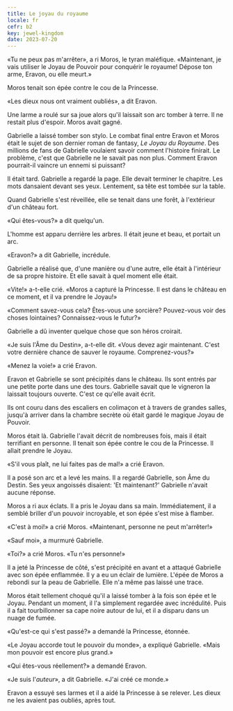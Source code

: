 ```yaml
---
title: Le joyau du royaume
locale: fr
cefr: b2
key: jewel-kingdom
date: 2023-07-20
---
```


«Tu ne peux pas m'arrêter», a ri Moros, le tyran maléfique. «Maintenant, je vais utiliser le Joyau de Pouvoir pour conquérir le royaume! Dépose ton arme, Eravon, ou elle meurt.»

Moros tenait son épée contre le cou de la Princesse.

«Les dieux nous ont vraiment oubliés», a dit Eravon.

Une larme a roulé sur sa joue alors qu'il laissait son arc tomber à terre. Il ne restait plus d'espoir. Moros avait gagné.

Gabrielle a laissé tomber son stylo. Le combat final entre Eravon et Moros était le sujet de son dernier roman de fantasy, *Le Joyau du Royaume*. Des millions de fans de Gabrielle voulaient savoir comment l'histoire finirait. Le problème, c'est que Gabrielle ne le savait pas non plus. Comment Eravon pourrait-il vaincre un ennemi si puissant?

Il était tard. Gabrielle a regardé la page. Elle devait terminer le chapitre. Les mots dansaient devant ses yeux. Lentement, sa tête est tombée sur la table.

Quand Gabrielle s'est réveillée, elle se tenait dans une forêt, à l'extérieur d'un château fort.

«Qui êtes-vous?» a dit quelqu'un.

L'homme est apparu derrière les arbres. Il était jeune et beau, et portait un arc.

«Eravon?» a dit Gabrielle, incrédule.

Gabrielle a réalisé que, d'une manière ou d'une autre, elle était à l'intérieur de sa propre histoire. Et elle savait à quel moment elle était.

«Vite!» a-t-elle crié. «Moros a capturé la Princesse. Il est dans le château en ce moment, et il va prendre le Joyau!»

«Comment savez-vous cela? Êtes-vous une sorcière? Pouvez-vous voir des choses lointaines? Connaissez-vous le futur?»

Gabrielle a dû inventer quelque chose que son héros croirait.

«Je suis l'Âme du Destin», a-t-elle dit. «Vous devez agir maintenant. C'est votre dernière chance de sauver le royaume. Comprenez-vous?»

«Menez la voie!» a crié Eravon.

Eravon et Gabrielle se sont précipités dans le château. Ils sont entrés par une petite porte dans une des tours. Gabrielle savait que le vigneron la laissait toujours ouverte. C'est ce qu'elle avait écrit.

Ils ont couru dans des escaliers en colimaçon et à travers de grandes salles, jusqu'à arriver dans la chambre secrète où était gardé le magique Joyau de Pouvoir.

Moros était là. Gabrielle l'avait décrit de nombreuses fois, mais il était terrifiant en personne. Il tenait son épée contre le cou de la Princesse. Il allait prendre le Joyau.

«S'il vous plaît, ne lui faites pas de mal!» a crié Eravon.

Il a posé son arc et a levé les mains. Il a regardé Gabrielle, son Âme du Destin. Ses yeux angoissés disaient: 'Et maintenant?' Gabrielle n'avait aucune réponse.

Moros a ri aux éclats. Il a pris le Joyau dans sa main. Immédiatement, il a semblé briller d'un pouvoir incroyable, et son épée s'est mise à flamber.

«C'est à moi!» a crié Moros. «Maintenant, personne ne peut m'arrêter!»

«Sauf moi», a murmuré Gabrielle.

«Toi?» a crié Moros. «Tu n'es personne!»

Il a jeté la Princesse de côté, s'est précipité en avant et a attaqué Gabrielle avec son épée enflammée. Il y a eu un éclair de lumière. L'épée de Moros a rebondi sur la peau de Gabrielle. Elle n'a même pas laissé une trace.

Moros était tellement choqué qu'il a laissé tomber à la fois son épée et le Joyau. Pendant un moment, il l'a simplement regardée avec incrédulité. Puis il a fait tourbillonner sa cape noire autour de lui, et il a disparu dans un nuage de fumée.

«Qu'est-ce qui s'est passé?» a demandé la Princesse, étonnée.

«Le Joyau accorde tout le pouvoir du monde», a expliqué Gabrielle. «Mais mon pouvoir est encore plus grand.»

«Qui êtes-vous réellement?» a demandé Eravon.

«Je suis l'*auteur*», a dit Gabrielle. «J'ai créé ce monde.»

Eravon a essuyé ses larmes et il a aidé la Princesse à se relever. Les dieux ne les avaient pas oubliés, après tout.